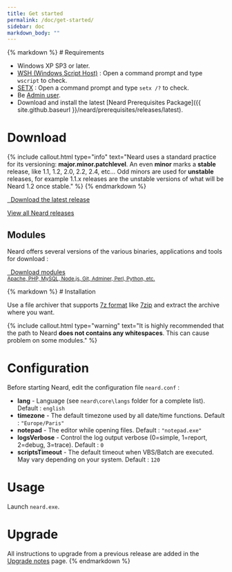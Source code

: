 ```yaml
---
title: Get started
permalink: /doc/get-started/
sidebar: doc
markdown_body: ""
---
```


<div class="markdown-body">{% markdown %}
# Requirements

* Windows XP SP3 or later.
* [WSH (Windows Script Host)](https://support.microsoft.com/en-us/kb/232211) : Open a command prompt and type `wscript` to check.
* [SETX](http://technet.microsoft.com/en-us/library/cc755104.aspx) : Open a command prompt and type `setx /?` to check.
* Be [Admin user](https://support.microsoft.com/en-us/help/14028/windows-7-how-log-on-as-an-administrator).
* Download and install the latest [Neard Prerequisites Package]({{ site.github.baseurl }}/neard/prerequisites/releases/latest).

# Download

{% include callout.html type="info" text="Neard uses a standard practice for its versioning: <strong>major.minor.patchlevel</strong>. An even <strong>minor</strong> marks a <strong>stable</strong> release, like 1.1, 1.2, 2.0, 2.2, 2.4, etc... Odd minors are used for <strong>unstable</strong> releases, for example 1.1.x releases are the unstable versions of what will be Neard 1.2 once stable." %}
{% endmarkdown %}<span></span></div>

<p>
  <a href="{{ site.baseurl }}/release/latest" class="btn btn-success btn-lg">
    <span class="fa fa-download"></span>&nbsp;&nbsp;Download the latest release
  </a>
</p>
<p>
  <a href="{{ site.baseurl }}/releases" class="btn btn-default">
    View all Neard releases
  </a>
</p>
<div class="markdown-body">
  <h2 id="modules">Modules</h2>
  <p>Neard offers several versions of the various binaries, applications and tools for download :</p>
  <span></span>
</div>
<p>
  <a href="{{ site.baseurl }}/modules" class="btn btn-primary" style="text-align: left">
    <span class="fa fa-download"></span>&nbsp;&nbsp;Download modules<br /><small>Apache, PHP, MySQL, Node.js, Git, Adminer, Perl, Python, etc.</small>
  </a>
</p>

<div class="markdown-body">{% markdown %}
# Installation

Use a file archiver that supports [7z format](http://www.7-zip.org/7z.html) like [7zip](http://www.7-zip.org/) and extract the archive where you want.

{% include callout.html type="warning" text="It is highly recommended that the path to Neard <strong>does not contains any whitespaces</strong>. This can cause problem on some modules." %}

# Configuration

Before starting Neard, edit the configuration file `neard.conf` :

* **lang** - Language (see `neard\core\langs` folder for a complete list). Default : `english`
* **timezone** - The default timezone used by all date/time functions. Default : `"Europe/Paris"`
* **notepad** - The editor while opening files. Default : `"notepad.exe"`
* **logsVerbose** - Control the log output verbose (0=simple, 1=report, 2=debug, 3=trace). Default : `0`
* **scriptsTimeout** - The default timeout when VBS/Batch are executed. May vary depending on your system. Default : `120`

# Usage

Launch `neard.exe`.

# Upgrade

All instructions to upgrade from a previous release are added in the [Upgrade notes](/doc/upgrade-notes) page.
{% endmarkdown %}</div>